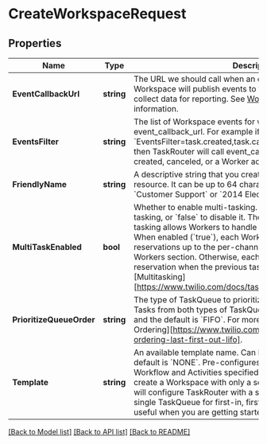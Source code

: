 # CreateWorkspaceRequest

## Properties

Name | Type | Description | Notes
------------ | ------------- | ------------- | -------------
**EventCallbackUrl** | **string** | The URL we should call when an event occurs. If provided, the Workspace will publish events to this URL, for example, to collect data for reporting. See [Workspace Events](https://www.twilio.com/docs/taskrouter/api/event) for more information. | [optional] 
**EventsFilter** | **string** | The list of Workspace events for which to call event_callback_url. For example if &#x60;EventsFilter&#x3D;task.created,task.canceled,worker.activity.update&#x60;, then TaskRouter will call event_callback_url only when a task is created, canceled, or a Worker activity is updated. | [optional] 
**FriendlyName** | **string** | A descriptive string that you create to describe the Workspace resource. It can be up to 64 characters long. For example: &#x60;Customer Support&#x60; or &#x60;2014 Election Campaign&#x60;. | 
**MultiTaskEnabled** | **bool** | Whether to enable multi-tasking. Can be: &#x60;true&#x60; to enable multi-tasking, or &#x60;false&#x60; to disable it. The default is &#x60;false&#x60;. Multi-tasking allows Workers to handle multiple Tasks simultaneously. When enabled (&#x60;true&#x60;), each Worker can receive parallel reservations up to the per-channel maximums defined in the Workers section. Otherwise, each Worker will only receive a new reservation when the previous task is completed. Learn more at [Multitasking][https://www.twilio.com/docs/taskrouter/multitasking]. | [optional] 
**PrioritizeQueueOrder** | **string** | The type of TaskQueue to prioritize when Workers are receiving Tasks from both types of TaskQueues. Can be: &#x60;LIFO&#x60; or &#x60;FIFO&#x60; and the default is &#x60;FIFO&#x60;. For more information, see [Queue Ordering][https://www.twilio.com/docs/taskrouter/queue-ordering-last-first-out-lifo]. | [optional] 
**Template** | **string** | An available template name. Can be: &#x60;NONE&#x60; or &#x60;FIFO&#x60; and the default is &#x60;NONE&#x60;. Pre-configures the Workspace with the Workflow and Activities specified in the template. &#x60;NONE&#x60; will create a Workspace with only a set of default activities. &#x60;FIFO&#x60; will configure TaskRouter with a set of default activities and a single TaskQueue for first-in, first-out distribution, which can be useful when you are getting started with TaskRouter. | [optional] 

[[Back to Model list]](../README.md#documentation-for-models) [[Back to API list]](../README.md#documentation-for-api-endpoints) [[Back to README]](../README.md)


